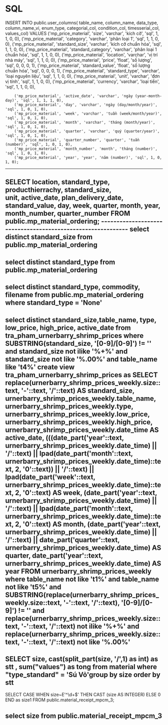 # SQL
INSERT INTO public.user_columns(
 table_name, column_name, data_type, column_name_vi, enum_type, categorial_col, condition_col, timesserial_col, values_col)
	VALUES ('mp_price_material', 'size', 'varchar', 'kích cỡ', 'sql', 1, 1, 0, 0),
		('mp_price_material', 'category', 'varchar', 'phân loại 1', 'sql', 1, 1, 0, 0),
		('mp_price_material', 'standard_size', 'varchar', 'kích cỡ chuẩn hóa', 'sql', 1, 1, 0, 0),
		('mp_price_material', 'standard_category', 'varchar', 'phân loại 1 chuẩn hóa', 'sql', 1, 1, 0, 0),
		('mp_price_material', 'location', 'varchar', 'vị trí nhà máy', 'sql', 1, 1, 0, 0),
		('mp_price_material', 'price', 'float', 'số lượng', 'sql', 0, 0, 0, 1),
		('mp_price_material', 'standard_value', 'float', 'số lượng chuẩn hóa', 'sql', 0, 0, 0, 1),
		('mp_price_material', 'standard_type', 'varchar', 'loại nguyên liệu', 'sql', 1, 1, 0, 0),
		('mp_price_material', 'unit', 'varchar', 'đơn vị tính', 'sql', 1, 1, 0, 0),
		('mp_price_material', 'currency', 'varchar', 'loại tiền', 'sql', 1, 1, 0, 0),
		
		('mp_price_material', 'active_date', 'varchar', 'ngày (year-month-day)', 'sql', 1, 1, 1, 0),
		('mp_price_material', 'day', 'varchar', 'ngày (day/month/year)', 'sql', 1, 0, 1, 0),
		('mp_price_material', 'week', 'varchar', 'tuần (week/month/year)', 'sql', 1, 0, 1, 0),
		('mp_price_material', 'month', 'varchar', 'tháng (month/year)', 'sql', 1, 0, 1, 0),
		('mp_price_material', 'quarter', 'varchar', 'quý (quarter/year)', 'sql', 1, 0, 1, 0),
		('mp_price_material', 'quarter_number', 'quarter', 'tuần (number)', 'sql', 1, 0, 1, 0),
		('mp_price_material', 'month_number', 'month', 'tháng (number)', 'sql', 1, 0, 1, 0),
		('mp_price_material', 'year', 'year', 'năm (number)', 'sql', 1, 0, 1, 0);
---------------------------------------------------------------------------------------------------------
SELECT 
	location,
	standard_type,
	producthierrachy,
	standard_size,  
	unit,
	active_date, 
	plan_delivery_date,
	standard_value, 
	day,
	week, 
	quarter,
	month,
	year,
	month_number, 
	quarter_number
		FROM public.mp_material_ordering;
		------------------------------------------------------------
select distinct standard_size from public.mp_material_ordering
-------------------------------------------------------------
select distinct standard_type from public.mp_material_ordering
-------------------------------------------------------------
select distinct standard_type, commodity, filename from public.mp_material_ordering where standard_type = 'None'
-----------------------------------------------------------------------
select distinct standard_size,table_name, type, low_price, high_price, active_date from tra_pham_urnerbarry_shrimp_prices
where  SUBSTRING(standard_size, '[0-9]/[0-9]') != '' and standard_size not ilike '%+%' 
and standard_size not like '%.00%' and table_name like 't4%' 
create view tra_pham_urnerbarry_shrimp_prices as
SELECT replace(urnerbarry_shrimp_prices_weekly.size::text, '-'::text, '/'::text) AS standard_size,
 urnerbarry_shrimp_prices_weekly.table_name,
 urnerbarry_shrimp_prices_weekly.type,
    urnerbarry_shrimp_prices_weekly.low_price,
    urnerbarry_shrimp_prices_weekly.high_price,
    urnerbarry_shrimp_prices_weekly.date_time AS active_date,
    (((date_part('year'::text, urnerbarry_shrimp_prices_weekly.date_time) || '/'::text) || lpad(date_part('month'::text, urnerbarry_shrimp_prices_weekly.date_time)::text, 2, '0'::text)) || '/'::text) || lpad(date_part('week'::text, urnerbarry_shrimp_prices_weekly.date_time)::text, 2, '0'::text) AS week,
    (date_part('year'::text, urnerbarry_shrimp_prices_weekly.date_time) || '/'::text) || lpad(date_part('month'::text, urnerbarry_shrimp_prices_weekly.date_time)::text, 2, '0'::text) AS month,
    (date_part('year'::text, urnerbarry_shrimp_prices_weekly.date_time) || '/'::text) || date_part('quarter'::text, urnerbarry_shrimp_prices_weekly.date_time) AS quarter,
    date_part('year'::text, urnerbarry_shrimp_prices_weekly.date_time) AS year
   FROM urnerbarry_shrimp_prices_weekly where table_name not like 't1%' and table_name not like 't5%' and SUBSTRING(replace(urnerbarry_shrimp_prices_weekly.size::text, '-'::text, '/'::text), '[0-9]/[0-9]') != '' and replace(urnerbarry_shrimp_prices_weekly.size::text, '-'::text, '/'::text) not ilike '%+%' 
   and replace(urnerbarry_shrimp_prices_weekly.size::text, '-'::text, '/'::text) not like '%.00%' 
-------------------------------
SELECT size, cast(split_part(size, '/',1) as int) as stt  , sum("values") as tong from material where "type_standard" = 'Sú Vỏ'group by size order by stt
------------------------------
SELECT 
	CASE
      WHEN size~E'^\\d+$' THEN
         CAST (size AS INTEGER)
      ELSE
         0
      END as size1
FROM
   public.material_receipt_mpcm_3;
   
select size from public.material_receipt_mpcm_3
-----------------------------------
